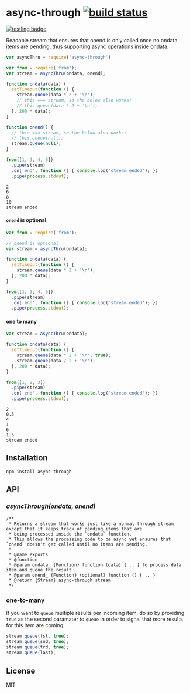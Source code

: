 # async-through [![build status](https://secure.travis-ci.org/thlorenz/async-through.png)](http://travis-ci.org/thlorenz/async-through)

[![testling badge](https://ci.testling.com/thlorenz/async-through.png)](https://ci.testling.com/thlorenz/async-through)

Readable stream that ensures that onend is only called once no ondata items are pending, thus supporting async operations inside ondata.

```js
var asyncThru = require('async-through')

var from = require('from');
var stream = asyncThru(ondata, onend);

function ondata(data) {
  setTimeout(function () {
    stream.queue(data * 2 + '\n');
    // this === stream, so the below also works:
    // this.queue(data * 2 + '\n');
  }, 200 * data);
}

function onend() {
  // this === stream, so the below also works:
  // this.queue(null);
  stream.queue(null);
}

from([1, 3, 4, 5])
  .pipe(stream)
  .on('end', function () { console.log('stream ended'); })
  .pipe(process.stdout);
```

```
2
6
8
10
stream ended
```

#### `onend` is optional

```js
var from = require('from');

// onend is optional
var stream = asyncThru(ondata);

function ondata(data) {
  setTimeout(function () {
    stream.queue(data * 2 + '\n');
  }, 200 * data);
}

from([1, 3, 4, 5])
  .pipe(stream)
  .on('end', function () { console.log('stream ended'); })
  .pipe(process.stdout);
```

#### one to many

```js
var stream = asyncThru(ondata);

function ondata(data) {
  setTimeout(function () {
    stream.queue(data * 2 + '\n', true);
    stream.queue(data / 2 + '\n');
  }, 200 * data);
}

from([1, 2, 3])
  .pipe(stream)
  .on('end', function () { console.log('stream ended'); })
  .pipe(process.stdout);
```

```
2
0.5
4
1
6
1.5
stream ended
```

## Installation

    npm install async-through

## API

### *asyncThrough(ondata, onend)*

```
/**
 * Returns a stream that works just like a normal through stream except that it keeps track of pending items that are
 * being processed inside the `ondata` function.
 * This allows the processing code to be async yet ensures that `onend` doesn't get called until no items are pending.
 * 
 * @name exports
 * @function
 * @param ondata_ {Function} function (data) { .. } to process data item and queue the result
 * @param onend_ {Function} (optional) function () { .. }
 * @return {Stream} async-through stream
 */
```

### one-to-many

If you want to `queue` multiple results per incoming item, do so by providing `true` as the second paramater to `queue`
in order to signal that more results for this item are coming.

```js
stream.queue(fst, true);
stream.queue(snd, true);
stream.queue(trd, true);
stream.queue(last);
```

## License

MIT

